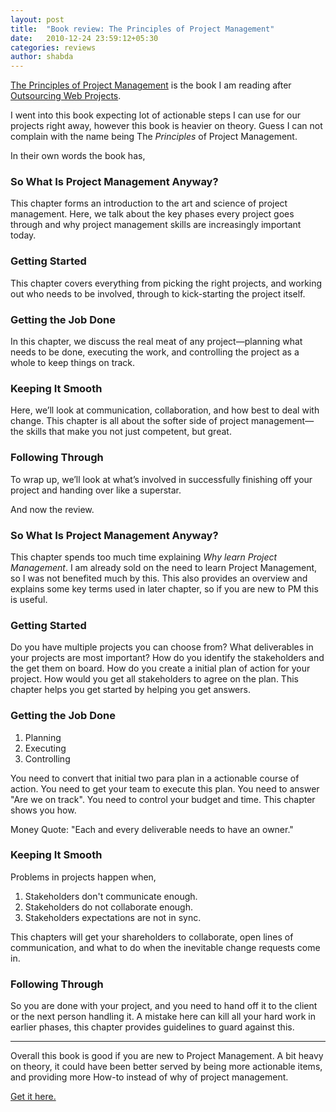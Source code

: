 ```yaml
---
layout: post
title:  "Book review: The Principles of Project Management"
date:   2010-12-24 23:59:12+05:30
categories: reviews
author: shabda
---
```

[The Principles of Project Management](http://www.sitepoint.com/books/project1/)
is the book I am reading after [Outsourcing Web Projects](http://agiliq.com/blog/2010/12/book-review-outsourcing-web-projects/).

I went into this book expecting lot of actionable steps I can use for our projects
right away, however this book is heavier on theory. Guess I can not complain with
the name being The *Principles* of Project Management.

In their own words the book has,

### So What Is Project Management Anyway?
This chapter forms an introduction to the art and science of project management.
Here, we talk about the key phases every project goes through and why project
management skills are increasingly important today.

### Getting Started
This chapter covers everything from picking the right projects, and working out
who needs to be involved, through to kick-starting the project itself.

### Getting the Job Done
In this chapter, we discuss the real meat of any project—planning what needs
to be done, executing the work, and controlling the project as a whole to keep
things on track.

### Keeping It Smooth
Here, we’ll look at communication, collaboration, and how best to deal with
change. This chapter is all about the softer side of project management—the
skills that make you not just competent, but great.

### Following Through
To wrap up, we’ll look at what’s involved in successfully finishing off your
project and handing over like a superstar.

And now the review.

### So What Is Project Management Anyway?

This chapter spends too much time explaining *Why learn Project Management*. I am
already sold on the need to learn Project Management, so I was not benefited much by this.
This also provides an overview and explains some key terms used in later chapter, so if you
are new to PM this is useful.

### Getting Started

Do you have multiple projects you can choose from? What deliverables in your
projects are most important? How do you identify the stakeholders and the get them
on board. How do you create a initial plan of action for your project. How would you get
all stakeholders to agree on the plan. This chapter helps you get started by helping you
get answers.

### Getting the Job Done

1. Planning
2. Executing
3. Controlling

You need to convert that initial two para plan in a actionable course of action.
You need to get your team to execute this plan. You need to answer "Are we on track".
You need to control your budget and time. This chapter shows you how.

Money Quote: "Each and every deliverable needs to have an owner."

### Keeping It Smooth

Problems in projects happen when,

1. Stakeholders don't communicate enough.
2. Stakeholders do not collaborate enough.
3. Stakeholders expectations are not in sync.

This chapters will get your shareholders to collaborate, open lines of communication,
and what to do when the inevitable change requests come in.

### Following Through

So you are done with your project, and you need to hand off it to the client or the
next person handling it. A mistake here can kill all your hard work in earlier phases,
this chapter provides guidelines to guard against this.

------------------------------------

Overall this book is good if you are new to Project Management. A bit heavy on theory,
it could have been better served by being more actionable items, and providing more
How-to instead of why of project management.

[Get it here.](http://www.sitepoint.com/books/project1/)

